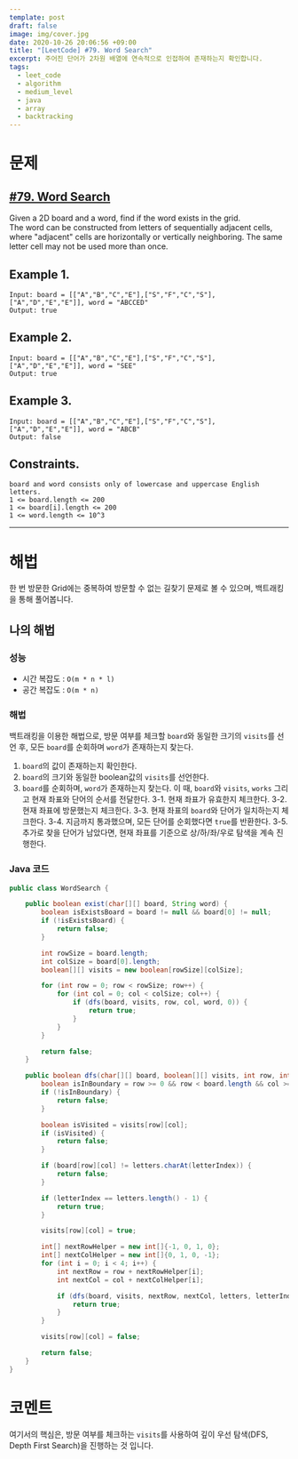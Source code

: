 ```yaml
---
template: post
draft: false
image: img/cover.jpg
date: 2020-10-26 20:06:56 +09:00
title: "[LeetCode] #79. Word Search"
excerpt: 주어진 단어가 2차원 배열에 연속적으로 인접하여 존재하는지 확인합니다.
tags:
  - leet_code
  - algorithm
  - medium_level
  - java
  - array
  - backtracking
---
```


# 문제
## [#79. Word Search](https://leetcode.com/problems/word-search)
Given a 2D board and a word, find if the word exists in the grid.  
The word can be constructed from letters of sequentially adjacent cells,
where "adjacent" cells are horizontally or vertically neighboring.
The same letter cell may not be used more than once.

## Example 1.
```
Input: board = [["A","B","C","E"],["S","F","C","S"],["A","D","E","E"]], word = "ABCCED"
Output: true
```

## Example 2.
```
Input: board = [["A","B","C","E"],["S","F","C","S"],["A","D","E","E"]], word = "SEE"
Output: true
```

## Example 3.
```
Input: board = [["A","B","C","E"],["S","F","C","S"],["A","D","E","E"]], word = "ABCB"
Output: false
```

## Constraints.
```
board and word consists only of lowercase and uppercase English letters.
1 <= board.length <= 200
1 <= board[i].length <= 200
1 <= word.length <= 10^3
```

---

# 해법
한 번 방문한 Grid에는 중복하여 방문할 수 없는 길찾기 문제로 볼 수 있으며, 백트래킹을 통해 풀어봅니다.

## 나의 해법
### 성능
- 시간 복잡도 : `O(m * n * l)`
- 공간 복잡도 : `O(m * n)`

### 해법
백트래킹을 이용한 해법으로, 방문 여부를 체크할 `board`와 동일한 크기의 `visits`를 선언 후,
모든 `board`를 순회하며 `word`가 존재하는지 찾는다.  
1. `board`의 값이 존재하는지 확인한다.
2. `board`의 크기와 동일한 boolean값의 `visits`를 선언한다.
3. `board`를 순회하며, `word`가 존재하는지 찾는다. 이 때, `board`와 `visits`, `works` 그리고 현재 좌표와 단어의 순서를 전달한다.
3-1. 현재 좌표가 유효한지 체크한다.
3-2. 현재 좌표에 방문했는지 체크한다.
3-3. 현재 좌표의 `board`와 단어가 일치하는지 체크한다.
3-4. 지금까지 통과했으며, 모든 단어를 순회했다면 `true`를 반환한다.
3-5. 추가로 찾을 단어가 남았다면, 현재 좌표를 기준으로 상/하/좌/우로 탐색을 계속 진행한다.

### Java 코드
```java
public class WordSearch {

	public boolean exist(char[][] board, String word) {
		boolean isExistsBoard = board != null && board[0] != null;
		if (!isExistsBoard) {
			return false;
		}

		int rowSize = board.length;
		int colSize = board[0].length;
		boolean[][] visits = new boolean[rowSize][colSize];

		for (int row = 0; row < rowSize; row++) {
			for (int col = 0; col < colSize; col++) {
				if (dfs(board, visits, row, col, word, 0)) {
					return true;
				}
			}
		}

		return false;
	}

	public boolean dfs(char[][] board, boolean[][] visits, int row, int col, String letters, int letterIndex) {
		boolean isInBoundary = row >= 0 && row < board.length && col >= 0 && col < board[0].length;
		if (!isInBoundary) {
			return false;
		}

		boolean isVisited = visits[row][col];
		if (isVisited) {
			return false;
		}

		if (board[row][col] != letters.charAt(letterIndex)) {
			return false;
		}

		if (letterIndex == letters.length() - 1) {
			return true;
		}

		visits[row][col] = true;

		int[] nextRowHelper = new int[]{-1, 0, 1, 0};
		int[] nextColHelper = new int[]{0, 1, 0, -1};
		for (int i = 0; i < 4; i++) {
			int nextRow = row + nextRowHelper[i];
			int nextCol = col + nextColHelper[i];

			if (dfs(board, visits, nextRow, nextCol, letters, letterIndex + 1)) {
				return true;
			}
		}

		visits[row][col] = false;

		return false;
	}
}
```

# 코멘트
여기서의 핵심은, 방문 여부를 체크하는 `visits`를 사용하여 깊이 우선 탐색(DFS, Depth First Search)을 진행하는 것 입니다.
